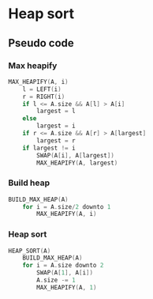 # Heap sort

## Pseudo code

### Max heapify

```cpp
MAX_HEAPIFY(A, i)
    l = LEFT(i)
    r = RIGHT(i)
    if l <= A.size && A[l] > A[i]
        largest = l
    else
        largest = i
    if r <= A.size && A[r] > A[largest]
        largest = r
    if largest != i
        SWAP(A[i], A[largest])
        MAX_HEAPIFY(A, largest)
```

### Build heap

```cpp
BUILD_MAX_HEAP(A)
    for i = A.size/2 downto 1
        MAX_HEAPIFY(A, i)
```

### Heap sort

```cpp
HEAP_SORT(A)
    BUILD_MAX_HEAP(A)
    for i = A.size downto 2
        SWAP(A[1], A[i])
        A.size -= 1
        MAX_HEAPIFY(A, 1)
```
